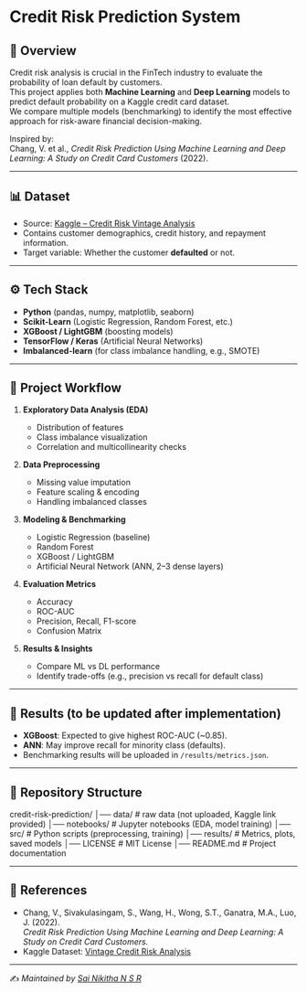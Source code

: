# Credit Risk Prediction System

## 📌 Overview
Credit risk analysis is crucial in the FinTech industry to evaluate the probability of loan default by customers.  
This project applies both **Machine Learning** and **Deep Learning** models to predict default probability on a Kaggle credit card dataset.  
We compare multiple models (benchmarking) to identify the most effective approach for risk-aware financial decision-making.  

Inspired by:  
Chang, V. et al., *Credit Risk Prediction Using Machine Learning and Deep Learning: A Study on Credit Card Customers* (2022).

---

## 📊 Dataset
- Source: [Kaggle – Credit Risk Vintage Analysis](https://www.kaggle.com/code/rikdifos/eda-vintage-analysis/data)  
- Contains customer demographics, credit history, and repayment information.  
- Target variable: Whether the customer **defaulted** or not.  

---

## ⚙️ Tech Stack
- **Python** (pandas, numpy, matplotlib, seaborn)  
- **Scikit-Learn** (Logistic Regression, Random Forest, etc.)  
- **XGBoost / LightGBM** (boosting models)  
- **TensorFlow / Keras** (Artificial Neural Networks)  
- **Imbalanced-learn** (for class imbalance handling, e.g., SMOTE)  

---

## 🧩 Project Workflow
1. **Exploratory Data Analysis (EDA)**  
   - Distribution of features  
   - Class imbalance visualization  
   - Correlation and multicollinearity checks  

2. **Data Preprocessing**  
   - Missing value imputation  
   - Feature scaling & encoding  
   - Handling imbalanced classes  

3. **Modeling & Benchmarking**  
   - Logistic Regression (baseline)  
   - Random Forest  
   - XGBoost / LightGBM  
   - Artificial Neural Network (ANN, 2–3 dense layers)  

4. **Evaluation Metrics**  
   - Accuracy  
   - ROC-AUC  
   - Precision, Recall, F1-score  
   - Confusion Matrix  

5. **Results & Insights**  
   - Compare ML vs DL performance  
   - Identify trade-offs (e.g., precision vs recall for default class)  

---

## 🚀 Results (to be updated after implementation)
- **XGBoost**: Expected to give highest ROC-AUC (~0.85).  
- **ANN**: May improve recall for minority class (defaults).  
- Benchmarking results will be uploaded in `/results/metrics.json`.  

---

## 📂 Repository Structure
credit-risk-prediction/
│── data/ # raw data (not uploaded, Kaggle link provided)
│── notebooks/ # Jupyter notebooks (EDA, model training)
│── src/ # Python scripts (preprocessing, training)
│── results/ # Metrics, plots, saved models
│── LICENSE # MIT License
│── README.md # Project documentation


---

## 📖 References
- Chang, V., Sivakulasingam, S., Wang, H., Wong, S.T., Ganatra, M.A., Luo, J. (2022).  
  *Credit Risk Prediction Using Machine Learning and Deep Learning: A Study on Credit Card Customers.*  
- Kaggle Dataset: [Vintage Credit Risk Analysis](https://www.kaggle.com/code/rikdifos/eda-vintage-analysis/data)

---

✍️ *Maintained by [Sai Nikitha N S R](https://github.com/sainikitha-afk)*  
